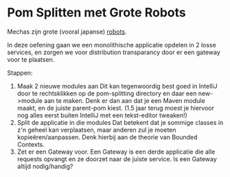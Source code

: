 # Pom Splitten met Grote Robots

Mechas zijn grote (vooral japanse) [robots](https://en.wikipedia.org/wiki/Mecha).

In deze oefening gaan we een monolithische applicatie opdelen in 2 losse services, en zorgen we voor distribution transparancy
door er een gateway voor te plaatsen.


Stappen:

1. Maak 2 nieuwe modules aan
   Dit kan tegenwoordig best goed in IntelliJ door te rechtsklikken op de pom-splitting directory en daar een new->module
   aan te maken. Denk er dan aan dat je een Maven module maakt, en de juiste parent-pom kiest.
   (1.5 jaar terug moest je hiervoor nog alles eerst buiten IntelliJ met een tekst-editor tweaken!)
2. Split de applicatie in die modules
   Dat betekent dat je sommige classes in z'n geheel kan verplaatsen, maar anderen zul je moeten kopieëren/aanpassen. 
   Denk hierbij aan de theorie van Bounded Contexts.
3. Zet er een Gateway voor. 
   Een Gateway is een derde applicatie die alle requests opvangt en ze doorzet naar de juiste service.
   Is een Gateway altijd nodig/handig?


